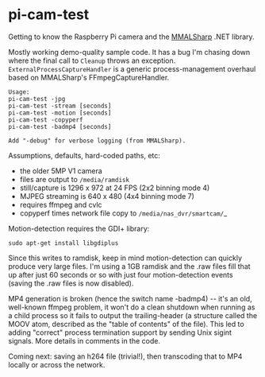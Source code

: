 # pi-cam-test

Getting to know the Raspberry Pi camera and the [MMALSharp](https://github.com/techyian/MMALSharp) .NET library.

Mostly working demo-quality sample code. It has a bug I'm chasing down where the final call to `Cleanup` throws an exception. `ExternalProcessCaptureHandler` is a generic process-management overhaul based on MMALSharp's FFmpegCaptureHandler.

```
Usage:
pi-cam-test -jpg
pi-cam-test -stream [seconds]
pi-cam-test -motion [seconds]
pi-cam-test -copyperf
pi-cam-test -badmp4 [seconds]

Add "-debug" for verbose logging (from MMALSharp).
```

Assumptions, defaults, hard-coded paths, etc:
* the older 5MP V1 camera
* files are output to `/media/ramdisk`
* still/capture is 1296 x 972 at 24 FPS (2x2 binning mode 4)
* MJPEG streaming is 640 x 480 (4x4 binning mode 7)
* requires ffmpeg and cvlc
* copyperf times network file copy to `/media/nas_dvr/smartcam/`_

Motion-detection requires the GDI+ library:

`sudo apt-get install libgdiplus` 

Since this writes to ramdisk, keep in mind motion-detection can quickly produce very large files. I'm using a 1GB ramdisk and the .raw files fill that up after just 60 seconds or so with just four motion-detection events (saving the .raw files is now disabled).

MP4 generation is broken (hence the switch name -badmp4) -- it's an old, well-known ffmpeg problem, it won't do a clean shutdown when running as a child process so it fails to output the trailing-header (a structure called the MOOV atom, described as the "table of contents" of the file). This led to adding "correct" process termination support by sending Unix sigint signals. More details in comments in the code.

Coming next: saving an h264 file (trivial!), then transcoding that to MP4 locally or across the network.
